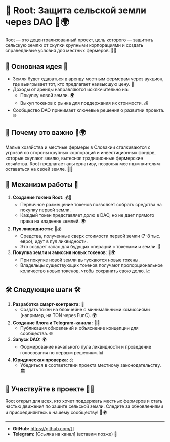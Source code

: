 # 🌱 Root: Защита сельской земли через DAO 🌾🌍

Root — это децентрализованный проект, цель которого — защитить сельскую землю от скупки крупными корпорациями и создать справедливые условия для местных фермеров. 🌾🌱

## 🌟 Основная идея 🌟
- Земля будет сдаваться в аренду местным фермерам через аукцион, где выигрывает тот, кто предлагает наивысшую цену. 🌾
- Доходы от аренды направляются исключительно на:
  - Покупку новой земли. 🌍
  - Выкуп токенов с рынка для поддержания их стоимости. 💰
- Сообщество DAO принимает ключевые решения о развитии проекта. 🌐

## 📢 Почему это важно 🌾🌍
Малые хозяйства и местные фермеры в Словакии сталкиваются с угрозой со стороны крупных корпораций и инвестиционных фондов, которые скупают землю, вытесняя традиционные фермерские хозяйства. Root предлагает альтернативу, позволяя местным жителям оставаться на своей земле. 🌾🌱

## 🔧 Механизм работы 🔧
1. **Создание токена Root**: 💰🌱
   - Первичное размещение токенов позволяет собрать средства на покупку первой земли.
   - Каждый токен представляет долю в DAO, но не дает прямого права на владение землей. 🌍
2. **Пул ликвидности**: 🌊💰
   - Средства, полученные сверх стоимости первой земли (7-8 тыс. евро), идут в пул ликвидности.
   - Это создает запас для будущих операций с токенами и земли. 🌱
3. **Покупка земли и эмиссия новых токенов**: 🌾🌍
   - При покупке новой земли выпускаются новые токены.
   - Владельцы существующих токенов получают пропорциональное количество новых токенов, чтобы сохранить свою долю. 📈

## 🛠️ Следующие шаги 🛠️
1. **Разработка смарт-контракта:** 🔐
   - Создать токен на блокчейне с минимальными комиссиями (например, на TON через FunC). 🌍
2. **Создание блога и Telegram-канала:** 📝📢
   - Публикация обновлений и объяснение концепции для сообщества. 🌐
3. **Запуск DAO:** 🌍
   - Формирование начального пула ликвидности и проведение голосования по первым решениям. 📊
4. **Юридическая проверка:** ⚖️
   - Убедиться в соответствии проекта местному законодательству. 🏛️

## 🤝 Участвуйте в проекте 🌱🌾
Root открыт для всех, кто хочет поддержать местных фермеров и стать частью движения по защите сельской земли. Следите за обновлениями и присоединяйтесь к нашему сообществу! 🌾🌍

---
- **GitHub:** https://github.com/[]
- **Telegram:** [Ссылка на канал] (вставим позже) 📢

